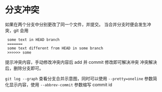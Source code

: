 # 分支冲突

如果在两个分支中分别更改了同一个文件，并提交。
当合并分支时便会发生冲突，git 会用

``` <<<<<< HEAD
 some text in HEAD branch
 ======= 
 some text different from HEAD in some branch
 >>>>>> some 
```

提示冲突内容，手动修改冲突内容后 add 并 commit 修改即可解决冲突
冲突解决后，删除分支即可。



` git log --graph `  查看分支合并示意图，同时可以使用 `--pretty=oneline` 参数简化显示内容，使用 `--abbrev-commit` 参数缩写 commit id
